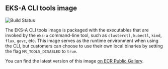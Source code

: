 ## **EKS-A CLI tools image**

![Build Status](https://codebuild.us-west-2.amazonaws.com/badges?uuid=eyJlbmNyeXB0ZWREYXRhIjoiNVpyOFVBOHNqZkE0OEVta1Q1Z2xlSytId0l2NTNYYUNXRzdoL2xsV2N5cWlzUDErZjRvQm42ZGRLeWQ2TzQ2eGtEM3l0Z21pZksxbGczTG90YzFuR3J3PSIsIml2UGFyYW1ldGVyU3BlYyI6IkRDeENUYkFXQk53MUNTYVYiLCJtYXRlcmlhbFNldFNlcmlhbCI6MX0%3D&branch=main)

The EKS-A CLI tools image is packaged with the executables that are invoked by the `eks-a` command-line tool, such as `clusterctl`, `kubectl`, `kind`, `flux`, `govc`, etc. This image serves as the runtime environment when using the CLI, but customers can choose to use their own local binaries by setting the flag `MR_TOOLS_DISABLED` to `true`.

You can find the latest version of this image [on ECR Public Gallery](https://gallery.ecr.aws/eks-anywhere/cli-tools).
